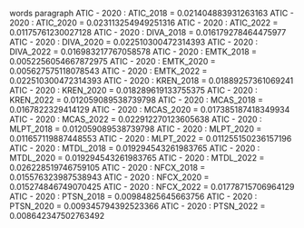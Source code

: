words
paragraph
ATIC - 2020 : ATIC_2018 = 0.021404883931263163
ATIC - 2020 : ATIC_2020 = 0.023113254949251316
ATIC - 2020 : ATIC_2022 = 0.01175761230027128
ATIC - 2020 : DIVA_2018 = 0.016179278464475977
ATIC - 2020 : DIVA_2020 = 0.022510300472314393
ATIC - 2020 : DIVA_2022 = 0.016983217767058578
ATIC - 2020 : EMTK_2018 = 0.0052256054667872975
ATIC - 2020 : EMTK_2020 = 0.005627575118078543
ATIC - 2020 : EMTK_2022 = 0.022510300472314393
ATIC - 2020 : KREN_2018 = 0.01889257361069241
ATIC - 2020 : KREN_2020 = 0.018289619133755375
ATIC - 2020 : KREN_2022 = 0.012059089538739798
ATIC - 2020 : MCAS_2018 = 0.0167822329414129
ATIC - 2020 : MCAS_2020 = 0.017385187418349934
ATIC - 2020 : MCAS_2022 = 0.022912270123605638
ATIC - 2020 : MLPT_2018 = 0.012059089538739798
ATIC - 2020 : MLPT_2020 = 0.011657119887448553
ATIC - 2020 : MLPT_2022 = 0.011255150236157196
ATIC - 2020 : MTDL_2018 = 0.019294543261983765
ATIC - 2020 : MTDL_2020 = 0.019294543261983765
ATIC - 2020 : MTDL_2022 = 0.026228519746759105
ATIC - 2020 : NFCX_2018 = 0.015576323987538943
ATIC - 2020 : NFCX_2020 = 0.015274846749070425
ATIC - 2020 : NFCX_2022 = 0.01778715706964129
ATIC - 2020 : PTSN_2018 = 0.00984825645663756
ATIC - 2020 : PTSN_2020 = 0.009345794392523366
ATIC - 2020 : PTSN_2022 = 0.008642347502763492
